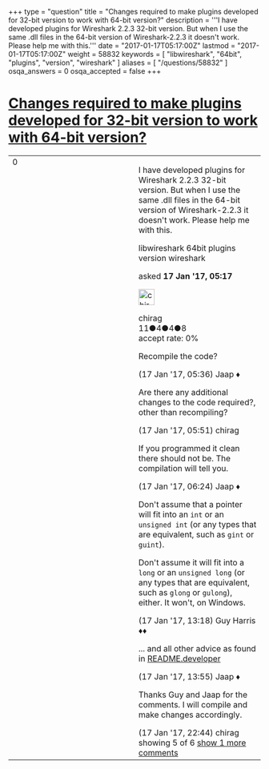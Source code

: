+++
type = "question"
title = "Changes required to make plugins developed for 32-bit version to work with 64-bit version?"
description = '''I have developed plugins for Wireshark 2.2.3 32-bit version. But when I use the same .dll files in the 64-bit version of Wireshark-2.2.3 it doesn&#x27;t work. Please help me with this.'''
date = "2017-01-17T05:17:00Z"
lastmod = "2017-01-17T05:17:00Z"
weight = 58832
keywords = [ "libwireshark", "64bit", "plugins", "version", "wireshark" ]
aliases = [ "/questions/58832" ]
osqa_answers = 0
osqa_accepted = false
+++

<div class="headNormal">

# [Changes required to make plugins developed for 32-bit version to work with 64-bit version?](/questions/58832/changes-required-to-make-plugins-developed-for-32-bit-version-to-work-with-64-bit-version)

</div>

<div id="main-body">

<div id="askform">

<table id="question-table" style="width:100%;"><colgroup><col style="width: 50%" /><col style="width: 50%" /></colgroup><tbody><tr class="odd"><td style="width: 30px; vertical-align: top"><div class="vote-buttons"><div id="post-58832-score" class="post-score" title="current number of votes">0</div><div id="favorite-count" class="favorite-count"></div></div></td><td><div id="item-right"><div class="question-body"><p>I have developed plugins for Wireshark 2.2.3 32-bit version. But when I use the same .dll files in the 64-bit version of Wireshark-2.2.3 it doesn't work. Please help me with this.</p></div><div id="question-tags" class="tags-container tags">libwireshark 64bit plugins version wireshark</div><div id="question-controls" class="post-controls"></div><div class="post-update-info-container"><div class="post-update-info post-update-info-user"><p>asked <strong>17 Jan '17, 05:17</strong></p><img src="https://secure.gravatar.com/avatar/54b13e716c5802540b3b28701372e876?s=32&amp;d=identicon&amp;r=g" class="gravatar" width="32" height="32" alt="chirag&#39;s gravatar image" /><p>chirag<br />
<span class="score" title="11 reputation points">11</span><span title="4 badges"><span class="badge1">●</span><span class="badgecount">4</span></span><span title="4 badges"><span class="silver">●</span><span class="badgecount">4</span></span><span title="8 badges"><span class="bronze">●</span><span class="badgecount">8</span></span><br />
<span class="accept_rate" title="Rate of the user&#39;s accepted answers">accept rate:</span> <span title="chirag has no accepted answers">0%</span></p></div></div><div id="comments-container-58832" class="comments-container"><span id="58833"></span><div id="comment-58833" class="comment"><div id="post-58833-score" class="comment-score"></div><div class="comment-text"><p>Recompile the code?</p></div><div id="comment-58833-info" class="comment-info"><span class="comment-age">(17 Jan '17, 05:36)</span> Jaap ♦</div></div><span id="58835"></span><div id="comment-58835" class="comment"><div id="post-58835-score" class="comment-score"></div><div class="comment-text"><p>Are there any additional changes to the code required?, other than recompiling?</p></div><div id="comment-58835-info" class="comment-info"><span class="comment-age">(17 Jan '17, 05:51)</span> chirag</div></div><span id="58836"></span><div id="comment-58836" class="comment"><div id="post-58836-score" class="comment-score"></div><div class="comment-text"><p>If you programmed it clean there should not be. The compilation will tell you.</p></div><div id="comment-58836-info" class="comment-info"><span class="comment-age">(17 Jan '17, 06:24)</span> Jaap ♦</div></div><span id="58853"></span><div id="comment-58853" class="comment"><div id="post-58853-score" class="comment-score"></div><div class="comment-text"><p>Don't assume that a pointer will fit into an <code>int</code> or an <code>unsigned int</code> (or any types that are equivalent, such as <code>gint</code> or <code>guint</code>).</p><p>Don't assume it will fit into a <code>long</code> or an <code>unsigned long</code> (or any types that are equivalent, such as <code>glong</code> or <code>gulong</code>), either. It won't, on Windows.</p></div><div id="comment-58853-info" class="comment-info"><span class="comment-age">(17 Jan '17, 13:18)</span> Guy Harris ♦♦</div></div><span id="58855"></span><div id="comment-58855" class="comment"><div id="post-58855-score" class="comment-score"></div><div class="comment-text"><p>... and all other advice as found in <a href="https://code.wireshark.org/review/gitweb?p=wireshark.git;a=blob;f=doc/README.developer;hb=HEAD">README.developer</a></p></div><div id="comment-58855-info" class="comment-info"><span class="comment-age">(17 Jan '17, 13:55)</span> Jaap ♦</div></div><span id="58864"></span><div id="comment-58864" class="comment not_top_scorer"><div id="post-58864-score" class="comment-score"></div><div class="comment-text"><p>Thanks Guy and Jaap for the comments. I will compile and make changes accordingly.</p></div><div id="comment-58864-info" class="comment-info"><span class="comment-age">(17 Jan '17, 22:44)</span> chirag</div></div></div><div id="comment-tools-58832" class="comment-tools"><span class="comments-showing"> showing 5 of 6 </span> <a href="#" class="show-all-comments-link">show 1 more comments</a></div><div class="clear"></div><div id="comment-58832-form-container" class="comment-form-container"></div><div class="clear"></div></div></td></tr></tbody></table>

</div>

</div>

